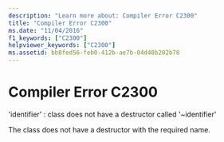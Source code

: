 ```yaml
---
description: "Learn more about: Compiler Error C2300"
title: "Compiler Error C2300"
ms.date: "11/04/2016"
f1_keywords: ["C2300"]
helpviewer_keywords: ["C2300"]
ms.assetid: bb8fed56-feb0-412b-ae7b-04d48b202b78
---
```

# Compiler Error C2300

'identifier' : class does not have a destructor called '~identifier'

The class does not have a destructor with the required name.
